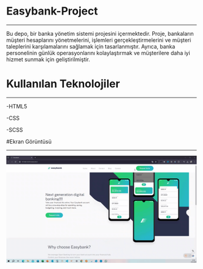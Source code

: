 # Easybank-Project </br>
<hr>

Bu depo, bir banka yönetim sistemi projesini içermektedir. Proje, bankaların müşteri hesaplarını yönetmelerini, işlemleri gerçekleştirmelerini ve müşteri taleplerini karşılamalarını sağlamak için tasarlanmıştır. Ayrıca, banka personelinin günlük operasyonlarını kolaylaştırmak ve müşterilere daha iyi hizmet sunmak için geliştirilmiştir. </br>

# Kullanılan Teknolojiler </br>
<hr>

-HTML5 </br>

-CSS </br>

-SCSS </br>

#Ekran Görüntüsü </br>
<hr>

![](images/Easy.gif) 
